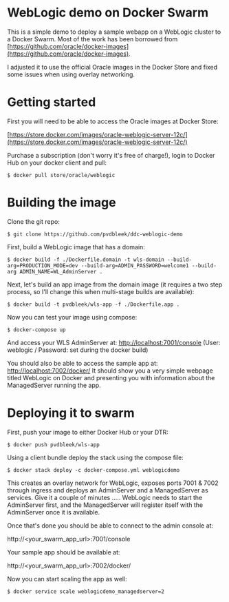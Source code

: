 WebLogic demo on Docker Swarm
================================
This is a simple demo to deploy a sample webapp on a WebLogic cluster to a Docker Swarm. 
Most of the work has been borrowed from [https://github.com/oracle/docker-images](https://github.com/oracle/docker-images).

I adjusted it to use the official Oracle images in the Docker Store and fixed some issues when using overlay networking.

# Getting started
First you will need to be able to access the Oracle images at Docker Store:

[https://store.docker.com/images/oracle-weblogic-server-12c/](https://store.docker.com/images/oracle-weblogic-server-12c/)

Purchase a subscription (don't worry it's free of charge!), login to Docker Hub on your docker client and pull:

	$ docker pull store/oracle/weblogic


# Building the image

Clone the git repo:

	$ git clone https://github.com/pvdbleek/ddc-weblogic-demo
	
First, build a WebLogic image that has a domain:

	$ docker build -f ./Dockerfile.domain -t wls-domain --build-arg=PRODUCTION_MODE=dev --build-arg=ADMIN_PASSWORD=welcome1 --build-arg ADMIN_NAME=WL_AdminServer .
	
Next, let's build an app image from the domain image (it requires a two step process, so I'll change this when multi-stage builds are available):

	$ docker build -t pvdbleek/wls-app -f ./Dockerfile.app .

Now you can test your image using compose:

	$ docker-compose up
	
And access your WLS AdminServer at: [http://localhost:7001/console](http://localhost:7001/console) (User: weblogic / Password: set during the docker build)

You should also be able to access the sample app at: [http://localhost:7002/docker/](http://localhost:7002/docker/)
It should show you a very simple webpage titled WebLogic on Docker and presenting you with information about the ManagedServer running the app.

# Deploying it to swarm

First, push your image to either Docker Hub or your DTR:

	$ docker push pvdbleek/wls-app
	
Using a client bundle deploy the stack using the compose file:

	$ docker stack deploy -c docker-compose.yml weblogicdemo

This creates an overlay network for WebLogic, exposes ports 7001 & 7002 through ingress and deploys an AdminServer and a ManagedServer as services. Give it a couple of minutes ..... WebLogic needs to start the AdminServer first, and the ManagedServer will register itself with the AdminServer once it is available.

Once that's done you should be able to connect to the admin console at:

http://\<your\_swarm\_app\_url\>:7001/console 

Your sample app should be available at:

http://\<your\_swarm\_app\_url\>:7002/docker/

Now you can start scaling the app as well:

	$ docker service scale weblogicdemo_managedserver=2
	
